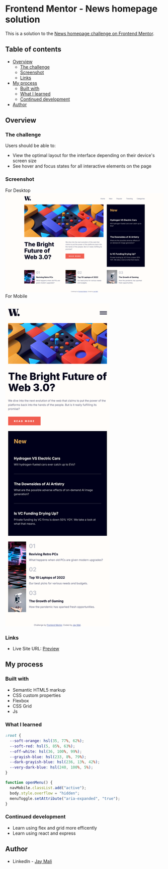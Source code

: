 # Frontend Mentor - News homepage solution

This is a solution to the [News homepage challenge on Frontend Mentor](https://www.frontendmentor.io/challenges/news-homepage-H6SWTa1MFl).

## Table of contents

- [Overview](#overview)
  - [The challenge](#the-challenge)
  - [Screenshot](#screenshot)
  - [Links](#links)
- [My process](#my-process)
  - [Built with](#built-with)
  - [What I learned](#what-i-learned)
  - [Continued development](#continued-development)
- [Author](#author)

## Overview

### The challenge

Users should be able to:

- View the optimal layout for the interface depending on their device's screen size
- See hover and focus states for all interactive elements on the page

### Screenshot

For Desktop
![](assets/images/desktop-page.png)
For Mobile

![](assets/images/mobile-page.png)

### Links


- Live Site URL: [Preview](https://jaymali2467.github.io/cssproject/)

## My process

### Built with

- Semantic HTML5 markup
- CSS custom properties
- Flexbox
- CSS Grid
- Js

### What I learned

```css proud of using variables to make it easier to edit the css
:root {
  --soft-orange: hsl(35, 77%, 62%);
  --soft-red: hsl(5, 85%, 63%);
  --off-white: hsl(36, 100%, 99%);
  --grayish-blue: hsl(233, 8%, 79%);
  --dark-grayish-blue: hsl(236, 13%, 42%);
  --very-dark-blue: hsl(240, 100%, 5%);
}
```

```js
function openMenu() {
  navMobile.classList.add("active");
  body.style.overflow = "hidden";
  menuToggle.setAttribute("aria-expanded", "true");
}
```

### Continued development

- Learn using flex and grid more efficently
- Learn using react and express

## Author

- Linkedln - [Jay Mali](https://www.linkedin.com/in/jay-mali-9bb8b4267/)
